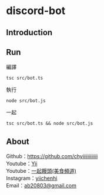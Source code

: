 # discord-bot

## Introduction

## Run

編譯

```
tsc src/bot.ts
```

執行

```
node src/bot.js
```

一起

```
tsc src/bot.ts && node src/bot.js
```

## About

Github：https://github.com/chyiiiiiiiiiiii<br>
Youtube：[Yii](https://www.youtube.com/user/a22601807/videos)<br>
Youtube：[一起饅頭(美食頻道)](https://www.youtube.com/channel/UC8-CcCmlIhIGcs9pdxx_BSw/videos])<br>
Instagram：[yiichenhi](https://www.instagram.com/yiichenhi/)<br>
Email：ab20803@gmail.com<br>
